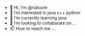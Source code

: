 - 👋 Hi, I’m @riatoom
- 👀 I’m interested in java c++ python
- 🌱 I’m currently learning java
- 💞️ I’m looking to collaborate on ...
- 📫 How to reach me ...

<!---
riatoom/riatoom is a ✨ special ✨ repository because its `README.md` (this file) appears on your GitHub profile.
You can click the Preview link to take a look at your changes.
--->
